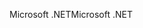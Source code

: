 <span data-ttu-id="c7c67-101">Microsoft .NET</span><span class="sxs-lookup"><span data-stu-id="c7c67-101">Microsoft .NET</span></span>